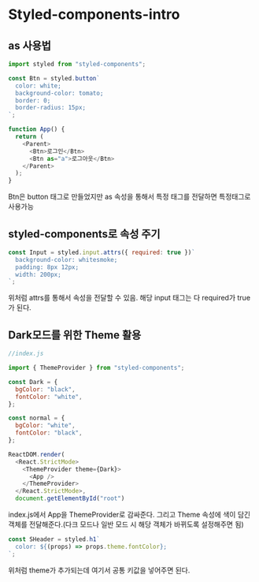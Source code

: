 # Styled-components-intro

## as 사용법

```js
import styled from "styled-components";

const Btn = styled.button`
  color: white;
  background-color: tomato;
  border: 0;
  border-radius: 15px;
`;

function App() {
  return (
    <Parent>
      <Btn>로그인</Btn>
      <Btn as="a">로그아웃</Btn>
    </Parent>
  );
}
```

Btn은 button 태그로 만들었지만 as 속성을 통해서 특정 태그를 전달하면 특정태그로 사용가능

## styled-components로 속성 주기

```js
const Input = styled.input.attrs({ required: true })`
  background-color: whitesmoke;
  padding: 8px 12px;
  width: 200px;
`;
```

위처럼 attrs를 통해서 속성을 전달할 수 있음. 해당 input 태그는 다 required가 true가 된다.

## Dark모드를 위한 Theme 활용

```js
//index.js

import { ThemeProvider } from "styled-components";

const Dark = {
  bgColor: "black",
  fontColor: "white",
};

const normal = {
  bgColor: "white",
  fontColor: "black",
};

ReactDOM.render(
  <React.StrictMode>
    <ThemeProvider theme={Dark}>
      <App />
    </ThemeProvider>
  </React.StrictMode>,
  document.getElementById("root")
```

index.js에서 App을 ThemeProvider로 감싸준다. 그리고 Theme 속성에 색이 담긴 객체를 전달해준다.(다크 모드나 일반 모드 시 해당 객체가 바뀌도록 설정해주면 됨)

```js
const SHeader = styled.h1`
  color: ${(props) => props.theme.fontColor};
`;
```

위처럼 theme가 추가되는데 여기서 공통 키값을 넣어주면 된다.
